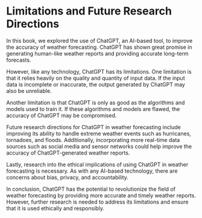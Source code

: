Limitations and Future Research Directions
======================================================

In this book, we explored the use of ChatGPT, an AI-based tool, to improve the accuracy of weather forecasting. ChatGPT has shown great promise in generating human-like weather reports and providing accurate long-term forecasts.

However, like any technology, ChatGPT has its limitations. One limitation is that it relies heavily on the quality and quantity of input data. If the input data is incomplete or inaccurate, the output generated by ChatGPT may also be unreliable.

Another limitation is that ChatGPT is only as good as the algorithms and models used to train it. If these algorithms and models are flawed, the accuracy of ChatGPT may be compromised.

Future research directions for ChatGPT in weather forecasting include improving its ability to handle extreme weather events such as hurricanes, tornadoes, and floods. Additionally, incorporating more real-time data sources such as social media and sensor networks could help improve the accuracy of ChatGPT-generated weather reports.

Lastly, research into the ethical implications of using ChatGPT in weather forecasting is necessary. As with any AI-based technology, there are concerns about bias, privacy, and accountability.

In conclusion, ChatGPT has the potential to revolutionize the field of weather forecasting by providing more accurate and timely weather reports. However, further research is needed to address its limitations and ensure that it is used ethically and responsibly.
